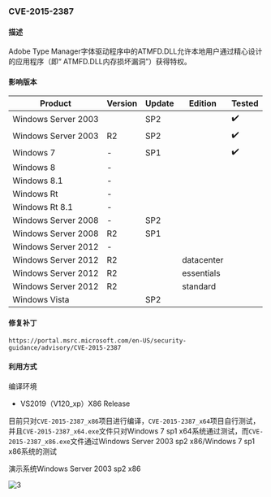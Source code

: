 ### CVE-2015-2387

#### 描述

Adobe Type Manager字体驱动程序中的ATMFD.DLL允许本地用户通过精心设计的应用程序（即“ ATMFD.DLL内存损坏漏洞”）获得特权。

#### 影响版本

| Product             | Version | Update | Edition    | Tested             |
| ------------------- | ------- | ------ | ---------- | ------------------ |
| Windows Server 2003 |         | SP2    |            | :heavy_check_mark: |
| Windows Server 2003 | R2      | SP2    |            | :heavy_check_mark: |
| Windows 7           | -       | SP1    |            | :heavy_check_mark: |
| Windows 8           | -       |        |            |                    |
| Windows 8.1         | -       |        |            |                    |
| Windows Rt          | -       |        |            |                    |
| Windows Rt 8.1      | -       |        |            |                    |
| Windows Server 2008 | -       | SP2    |            |                    |
| Windows Server 2008 | R2      | SP1    |            |                    |
| Windows Server 2012 | -       |        |            |                    |
| Windows Server 2012 | R2      |        | datacenter |                    |
| Windows Server 2012 | R2      |        | essentials |                    |
| Windows Server 2012 | R2      |        | standard   |                    |
| Windows Vista       |         | SP2    |            |                    |

#### 修复补丁

```
https://portal.msrc.microsoft.com/en-US/security-guidance/advisory/CVE-2015-2387
```

#### 利用方式

编译环境

- VS2019（V120_xp）X86 Release

目前只对`CVE-2015-2387_x86`项目进行编译，`CVE-2015-2387_x64`项目自行测试，并且`CVE-2015-2387_x64.exe`文件只对Windows 7 sp1 x64系统通过测试，而`CVE-2015-2387_x86.exe`文件通过Windows Server 2003 sp2 x86/Windows 7 sp1 x86系统的测试

演示系统Windows Server 2003 sp2 x86

![3](https://github.com/Ascotbe/Random-img/blob/master/WindowsKernelExploits/CVE-2015-2387_win2003_sp2_x86.gif?raw=true)

